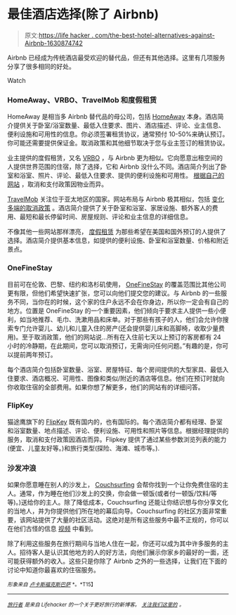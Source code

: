 # 最佳酒店选择(除了 Airbnb)

> 原文:[https://life hacker . com/the-best-hotel-alternatives-against-Airbnb-1630874742](https://lifehacker.com/the-best-hotel-alternatives-besides-airbnb-1630874742)

Airbnb 已经成为传统酒店最受欢迎的替代品，但还有其他选择。这里有几项服务分享了很多相同的好处。

Watch

### HomeAway、VRBO、TravelMob 和度假租赁

HomeAway 是相当多 Airbnb 替代品的母公司，包括 [HomeAway](http://www.homeaway.com/) 本身。酒店简介提供关于卧室/浴室数量、最低入住要求、图片、酒店描述、评论、业主信息、便利设施和可用性的信息。你必须签署租赁协议，通常预付 10-50%来确认预订。你可能还需要提供保证金。取消政策和其他细节取决于您与业主签订的租赁协议。

业主提供的度假租赁，又名 [VRBO](http://www.vrbo.com/) ，与 Airbnb 更为相似。它向愿意出租空间的人提供世界范围的住宿，除了选择，它和 Airbnb 没什么不同。酒店简介列出了卧室和浴室、照片、评论、最低入住要求、提供的便利设施和可用性。 [根据自己的网站](http://www.vrbo.com/global/cancellation.htm) ，取消和支付政策因物业而异。

[TravelMob](http://www.travelmob.com/) 关注位于亚太地区的国家。网站布局与 Airbnb 极其相似，包括 [变化多端的取消政策](http://www.travelmob.com/pages/cancellation_policies) 。酒店简介提供了关于卧室和浴室、家居设施、额外客人的费用、最短和最长停留时间、房屋规则、评论和业主信息的详细信息。

不像其他一些网站那样漂亮， [度假租赁](http://www.vacationrentals.com/) 为那些希望在美国和国外预订的人提供了选择。酒店简介提供基本信息，如提供的便利设施、卧室和浴室数量、价格和附近景点。

### OneFineStay

目前可在伦敦、巴黎、纽约和洛杉矶使用， [OneFineStay](http://www.onefinestay.com) 的覆盖范围比其他公司更有限，但他们希望快速扩张，您可以向他们提交您的建议。与 Airbnb 的一些服务不同，当你在的时候，这个家的住户永远不会在你身边，所以你一定会有自己的地方。位置是 OneFineStay 的一个重要因素，他们倾向于要求主人提供一些小便利，如当地推荐、毛巾、洗漱用品和床单。对于那些有孩子的人，他们会允许你搜索专门允许婴儿、幼儿和儿童入住的房产(还会提供婴儿床和高脚椅，收取少量费用)。至于取消政策，他们的网站说...所有在入住前七天以上预订的客房都有 24 小时的冷静期，在此期间，您可以取消预订，无需询问任何问题。”有趣的是，你可以提前两年预订。

每个酒店简介包括卧室数量、浴室、房屋特征、每个房间提供的大型家具、最低入住要求、酒店概况、可用性、图像和类似/附近的酒店等信息。他们在预订时就向你收取住宿的全部费用。如果你想了解更多，他们的网站有的详细问答。

### FlipKey

猫途鹰旗下的 [FlipKey](http://www.flipkey.com/) 既有国内的，也有国际的。每个酒店简介都有经理、卧室和浴室数量、地点描述、评论、便利设施、可用性和照片等信息。根据经理提供的服务，取消和支付政策因酒店而异。Flipkey 提供了通过某些参数浏览列表的能力(便宜、儿童友好等。)和旅行类型(探险、海滩、城市等。).

### 沙发冲浪

如果你愿意睡在别人的沙发上， [Couchsurfing](https://www.couchsurfing.org/) 会帮你找到一个让你免费住宿的主人。通常，作为睡在他们沙发上的交换，你会做一顿饭(或者付一顿饭/饮料/等等)。)送给你的主人。除了降低成本，Couchsurfing 还能让你结识想与你分享文化的当地人，并为你提供他们所在地的幕后向导。Couchsurfing 的社区方面非常重要，该网站提供了大量的社区活动。这绝对是所有这些服务中最不正规的，你可以在他们古怪的信息 [视频](https://www.youtube.com/playlist?feature=edit_ok&list=PLETr5Hq7_NBUc2EKe-_1g2IK9uQfS65oO) 中看到。

除了利用这些服务在旅行期间与当地人住在一起，你还可以成为其中许多服务的主人。招待客人是认识其他地方的人的好方法，向他们展示你家乡的最好的一面，还可能获得额外的收入。这些只是你除了 Airbnb 之外的一些选择，让我们在下面的讨论中知道你最喜欢的住宿服务。

<small>*形象来自*</small> [<small>*卢卡斯福克斯巴萨*</small>](https://www.flickr.com/photos/lucas_fox_luxury_properties_apartments_houses_for_sale_rent_spain/6263506602) <small>*。*T15】</small>

* * *

[<small>*旅行者*</small>](http://wayfarer.lifehacker.com/) <small>*是来自 Lifehacker 的一个关于更好旅行的新博客。*</small> [<small>*关注我们这里的*</small>](https://twitter.com/WayfarerLH) <small>*。*</small>
